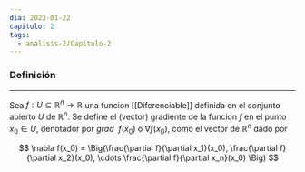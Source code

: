 ```yaml
---
dia: 2023-01-22
capitulo: 2
tags:
  - analisis-2/Capitulo-2
---
```

### Definición
---
Sea $f : U \subseteq \mathbb{R}^n \to \mathbb{R}$ una funcion [[Diferenciable]] definida en el conjunto abierto $U$ de $\mathbb{R}^n$. Se define el (vector) gradiente de la funcion $f$ en el punto $x_0 \in U$, denotador por $grad ~~ f(x_0)$ o $\nabla f(x_0)$, como el vector de $\mathbb{R}^n$ dado por

$$ \nabla f(x_0) = \Big(\frac{\partial f}{\partial x_1}(x_0), \frac{\partial f}{\partial x_2}(x_0), \cdots \frac{\partial f}{\partial x_n}(x_0) \Big) $$